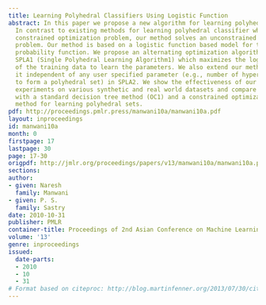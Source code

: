 ```yaml
---
title: Learning Polyhedral Classifiers Using Logistic Function
abstract: In this paper we propose a new algorithm for learning polyhedral classifiers.
  In contrast to existing methods for learning polyhedral classifier which solve a
  constrained optimization problem, our method solves an unconstrained optimization
  problem. Our method is based on a logistic function based model for the posterior
  probability function. We propose an alternating optimization algorithm, namely,
  SPLA1 (Single Polyhedral Learning Algorithm1) which maximizes the loglikelihood
  of the training data to learn the parameters. We also extend our method to make
  it independent of any user specified parameter (e.g., number of hyperplanes required
  to form a polyhedral set) in SPLA2. We show the effectiveness of our approach with
  experiments on various synthetic and real world datasets and compare our approach
  with a standard decision tree method (OC1) and a constrained optimization based
  method for learning polyhedral sets.
pdf: http://proceedings.pmlr.press/manwani10a/manwani10a.pdf
layout: inproceedings
id: manwani10a
month: 0
firstpage: 17
lastpage: 30
page: 17-30
origpdf: http://jmlr.org/proceedings/papers/v13/manwani10a/manwani10a.pdf
sections: 
author:
- given: Naresh
  family: Manwani
- given: P. S.
  family: Sastry
date: 2010-10-31
publisher: PMLR
container-title: Proceedings of 2nd Asian Conference on Machine Learning
volume: '13'
genre: inproceedings
issued:
  date-parts:
  - 2010
  - 10
  - 31
# Format based on citeproc: http://blog.martinfenner.org/2013/07/30/citeproc-yaml-for-bibliographies/
---
```

